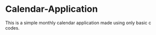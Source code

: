 # Calendar-Application
This is a simple monthly calendar application made using only basic c codes.
